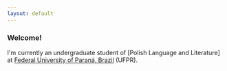 ```yaml
---
layout: default
---
```


### Welcome!

I'm currently an undergraduate student of [Polish Language and Literature] at [Federal University of Paraná, Brazil](https://www.ufpr.br/) (UFPR).

